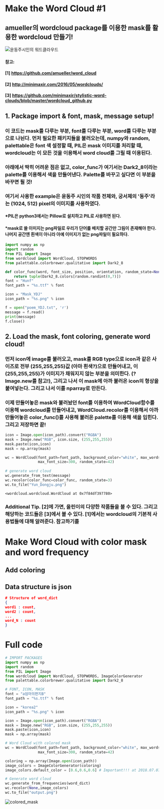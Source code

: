 # Make the Word Cloud #1
## amueller의 wordcloud package를 이용한 mask를 활용한 wordcloud 만들기! 
![윤동주시인의 워드클라우드](https://github.com/kimyoungjin06/wordcloud/blob/master/Yun_Dongju.png "참 쉽죠? :)")

#### 참고:
#### [1] https://github.com/amueller/word_cloud
#### [2] http://minimaxir.com/2016/05/wordclouds/
#### [3] https://github.com/minimaxir/stylistic-word-clouds/blob/master/wordcloud_github.py

## 1. Package import & font, mask, message setup!
### 이 코드는 mask를 다루는 부분, font를 다루는 부분, word를 다루는 부분으로 나뉜다. 먼저 필요한 패키지들을 불러오는데, numpy와 random, palettable은 font 색 설정할 때, PIL은 mask 이미지를 처리할 때, wordcloud는 이 모든 것을 이용해서 word cloud를 그릴 때 이용된다.
### 아래에서 딱히 어려운 점은 없고, color_func가 여기서는 Dark2_8이라는 palette를 이용해서 색을 만들어낸다. Palette를 바꾸고 싶다면 이 부분을 바꾸면 될 것!
### 여기서 사용한 example은 윤동주 시인의 작품 전체와, 궁서체의 '동주'라는 (1024, 512) pixel의 이미지를 사용하였다.
#### *PIL은 python3에서는 Pillow로 설치하고 PIL로 사용하면 된다.
#### *mask로 쓸 이미지는 png파일로 우리가 단어를 배치할 공간만 그림이 존재해야 한다. 나머지 공간엔 흰색이 아니라 아예 이미지가 없는 png파일이 필요하다.


```python
import numpy as np
import random
from PIL import Image
from wordcloud import WordCloud, STOPWORDS
from palettable.colorbrewer.qualitative import Dark2_8

def color_func(word, font_size, position, orientation, random_state=None, **kwargs):
    return tuple(Dark2_8.colors[random.randint(0,7)])
font = "Hunf"
font_path = "%s.ttf" % font

icon = "Mask_YDJ"
icon_path = "%s.png" % icon

f = open("poem_YDJ.txt", 'r')
message = f.read()
print(message)
f.close()
```


## 2. Load the mask, font coloring, generate word cloud!
### 먼저 icon에 image를 불러오고, mask를 RGB type으로 icon과 같은 사이즈로 전부 (255,255,255)값 (아마 흰색?)으로 만들어내고, 이 (255,255,255)가 이미지가 채워지지 않는 부분을 의미한다.  (?Image.new를 참고!), 그리고 나서 이 mask에 아까 불러온 icon의 형상을 붙여넣는다. 그리고 나서 이를 nparray로 만든다.
### 이제 만들어놓은 mask와 불러놨던 font를 이용하여 WordCloud함수를 이용해 wordcloud를 만들어내고, WordCloud.recolor를 이용해서 아까 만들어놓은 color_func()를 사용해 불러온 palette를 이용해 색을 입힌다. 그리고 저장하면 끝!


```python
icon = Image.open(icon_path).convert("RGBA")
mask = Image.new("RGB", icon.size, (255,255,255))
mask.paste(icon,icon)
mask = np.array(mask)

wc = WordCloud(font_path=font_path, background_color="white", max_words=2000, mask=mask,
               max_font_size=300, random_state=42)
               
# generate word cloud
wc.generate_from_text(message)
wc.recolor(color_func=color_func, random_state=3)
wc.to_file("Yun_Dongju.png")
```




    <wordcloud.wordcloud.WordCloud at 0x7f84df397780>



### Additional Tip. [2]에 가면, 올린이의 다양한 작품들을 볼 수 있다. 그리고 해당하는 코드들은 [3]에서 볼 수 있다. [1]에서는 wordcloud의 기본적 사용법들에 대해 알려준다. 참고하기를


# Make Word Cloud with color mask and word frequency

## Add coloring 

## Data structure is json

```json
# Structure of word_dict
{
word1 : count,
word2 : count,
...
word_N : count
}
```

# Full code

```python
# IMPORT PACKAGES
import numpy as np
import random
from PIL import Image
from wordcloud import WordCloud, STOPWORDS, ImageColorGenerator
from palettable.colorbrewer.qualitative import Dark2_8

# FONT, ICON, MASK
font = "a엄마의편지B"
font_path = "%s.ttf" % font

icon = "korea2"
icon_path = "%s.png" % icon

icon = Image.open(icon_path).convert("RGBA")
mask = Image.new("RGB", icon.size, (255,255,255))
mask.paste(icon,icon)
mask = np.array(mask)

# Word Cloud with colored mask
wc = WordCloud(font_path=font_path, background_color="white", max_words=20000, mask=mask,
               max_font_size=300, random_state=42)

coloring = np.array(Image.open(icon_path))
image_colors = ImageColorGenerator(coloring)
image_colors.default_color = [0.6,0.6,0.6] # Important!!! at 2018.07.07

# Generate word cloud
wc.generate_from_frequencies(word_dict)
wc.recolor(None,image_colors)
wc.to_file("output.png")
```

![colored_mask](https://github.com/kimyoungjin06/wordcloud/blob/master/colored_mask.png "참 쉽죠? :)")

